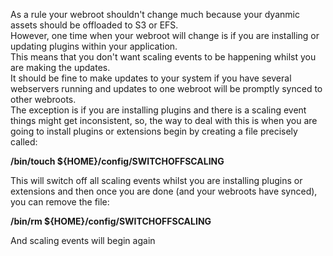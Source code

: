 As a rule your webroot shouldn't change much because your dyanmic assets should be offloaded to S3 or EFS.  
However, one time when your webroot will change is if you are installing or updating plugins within your application.  
This means that you don't want scaling events to be happening whilst you are making the updates.  
It should be fine to make updates to your system if you have several webservers running and updates to one webroot will be promptly synced to other webroots.  
The exception is if you are installing plugins and there is a scaling event things might get inconsistent, so, the way to deal with this is when you are going to install plugins or extensions begin by creating a file precisely called:  

**/bin/touch ${HOME}/config/SWITCHOFFSCALING**

This will switch off all scaling events whilst you are installing plugins or extensions and then once you are done (and your webroots have synced), you can remove the file:  

**/bin/rm ${HOME}/config/SWITCHOFFSCALING**  

And scaling events will begin again
